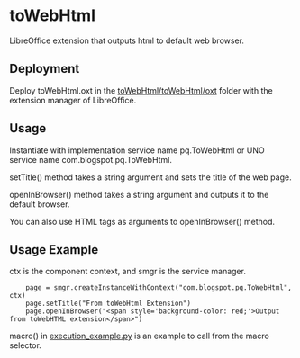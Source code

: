 # toWebHtml

LibreOffice extension that outputs html to default web browser.

## Deployment

Deploy toWebHtml.oxt in the <a href="https://github.com/p--q/toWebHtml/tree/master/toWebHtml/oxt">toWebHtml/toWebHtml/oxt</a> folder with the extension manager of LibreOffice.

## Usage

Instantiate with implementation service name pq.ToWebHtml or UNO service name com.blogspot.pq.ToWebHtml.

setTitle() method takes a string argument and sets the title of the web page.

openInBrowser() method takes a string argument and outputs it to the default browser.

You can also use HTML tags as arguments to openInBrowser() method.

## Usage Example


ctx is the component context, and smgr is the service manager.

```
    page = smgr.createInstanceWithContext("com.blogspot.pq.ToWebHtml", ctx)
    page.setTitle("From toWebHtml Extension")
    page.openInBrowser("<span style='background-color: red;'>Output from toWebHTML extension</span>")
```

macro() in <a href="https://github.com/p--q/toWebHtml/blob/master/toWebHtml/execution_example.py">execution_example.py</a> is an example to call from the macro selector.

